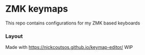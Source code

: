 ZMK keymaps
===========

This repo contains configurations for my ZMK based keyboards


### Layout

Made with https://nickcoutsos.github.io/keymap-editor/
WIP
